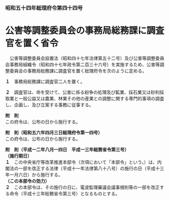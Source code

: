 ### 昭和五十四年総理府令第四十四号  
# 公害等調整委員会の事務局総務課に調査官を置く省令  
　公害等調整委員会設置法（昭和四十七年法律第五十二号）及び公害等調整委員会事務局組織令（昭和四十七年政令第二百三十六号）を実施するため、公害等調整委員会の事務局総務課に調査官を置く総理府令を次のように定める。  
  
**１**　事務局総務課に調査官二人を置く。  
  
**２**　調査官は、命を受けて、公害に係る紛争の処理及び鉱業、採石業又は砂利採取業と一般公益又は農業、林業その他の産業との調整に関する専門的事項の調査し、企画し、及び立案する事務に従事する。  
  
**附　則**  
この府令は、公布の日から施行する。  
  
**附　則（昭和五六年四月三日総理府令第一四号）**  
この府令は、公布の日から施行する。  
  
**附　則（平成一二年八月一四日　平成一三年総務省令第三号）**  
**（施行期日）**  
**１**　この中央省庁等改革推進本部令（次項において「本部令」という。）は、内閣法の一部を改正する法律（平成十一年法律第八十八号）の施行の日（平成十三年一月六日）から施行する。  
**（この本部令の効力）**  
**２**　この本部令は、その施行の日に、電波監理審議会議事規則等の一部を改正する命令（平成十三年総務省令第三号）となるものとする。  
  
